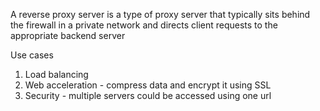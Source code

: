 A reverse proxy server is a type of proxy server that typically sits
behind the firewall in a private network and directs client requests to the appropriate backend server

Use cases
1. Load balancing 
2. Web acceleration - compress data and encrypt it using SSL
3. Security - multiple servers could be accessed using one url
